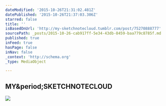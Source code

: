 ```yaml
---
dateModified: '2015-10-26T21:31:02.481Z'
datePublished: '2015-10-26T21:37:03.306Z'
starred: false
title: ''
isBasedOnUrl: 'http://my-sketchnotecloud.tumblr.com/post/75270888777'
sourcePath: _posts/2015-10-26-cab917ff-5e34-43db-8459-baa779c8785f.md
published: true
inFeed: true
hasPage: false
inNav: false
_context: 'http://schema.org'
_type: MediaObject

---
```

<article style=""><h1>MY&amp;period;SKETCHNOTECLOUD</h1><p></p><img src="http://40.media.tumblr.com/d436d8a0c9a2c57f527923f4379729d7/tumblr_n0bwcl9mMB1rpz8n2o1_1280.jpg" /></article>